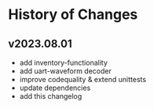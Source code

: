 # History of Changes

## v2023.08.01

- add inventory-functionality
- add uart-waveform decoder
- improve codequality & extend unittests
- update dependencies
- add this changelog

